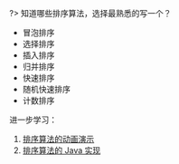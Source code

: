 
?> 知道哪些排序算法，选择最熟悉的写一个？


- 冒泡排序
- 选择排序
- 插入排序
- 归并排序
- 快速排序
- 随机快速排序
- 计数排序

进一步学习：

1. [排序算法的动画演示](https://visualgo.net/zh/sorting?slide=1)
1. [排序算法的 Java 实现](https://github.com/ly1012/qa-edu-java-all/tree/master/java-algorithms/src/main/java/sort)


